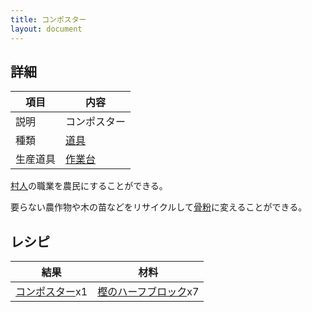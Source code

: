 ```yaml
---
title: コンポスター
layout: document
---
```

## 詳細

|項目|内容|
|---|---|
|説明|コンポスター|
|種類|[道具](道具)|
|生産道具|[作業台](作業台)|

[村人](村人)の職業を農民にすることができる。

要らない農作物や木の苗などをリサイクルして[骨粉](骨粉)に変えることができる。

## レシピ

|結果|材料|
|---|---|
|[コンポスター](コンポスター)x1|[樫のハーフブロック](樫のハーフブロック)x7|
